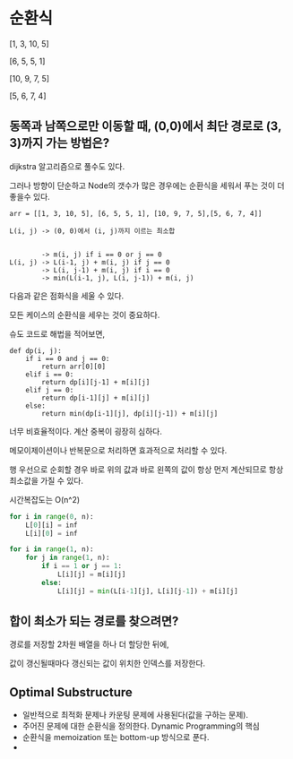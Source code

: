 # 순환식



[1, 3, 10, 5]

[6, 5, 5, 1]

[10, 9, 7, 5]

[5, 6, 7, 4]



## 동쪽과 남쪽으로만 이동할 때, (0,0)에서 최단 경로로 (3, 3)까지 가는 방법은?

dijkstra 알고리즘으로 풀수도 있다.

그러나 방향이 단순하고 Node의 갯수가 많은 경우에는 순환식을 세워서 푸는 것이 더 좋을수 있다.

```
arr = [[1, 3, 10, 5], [6, 5, 5, 1], [10, 9, 7, 5],[5, 6, 7, 4]]

L(i, j) -> (0, 0)에서 (i, j)까지 이르는 최소합


		-> m(i, j) if i == 0 or j == 0
L(i, j) -> L(i-1, j) + m(i, j) if j == 0
		-> L(i, j-1) + m(i, j) if i == 0
		-> min(L(i-1, j), L(i, j-1)) + m(i, j)
```

다음과 같은 점화식을 세울 수 있다.

모든 케이스의 순환식을 세우는 것이 중요하다.

슈도 코드로 해법을 적어보면,

```
def dp(i, j):
	if i == 0 and j == 0:
		return arr[0][0] 
	elif i == 0:
		return dp[i][j-1] + m[i][j]
	elif j == 0:
		return dp[i-1][j] + m[i][j]
	else:
		return min(dp[i-1][j], dp[i][j-1]) + m[i][j]
```

너무 비효율적이다. 계산 중복이 굉장히 심하다.

메모이제이션이나 반복문으로 처리하면 효과적으로 처리할 수 있다.

행 우선으로 순회할 경우 바로 위의 값과 바로 왼쪽의 값이 항상 먼저 계산되므로 항상 최소값을 가질 수 있다.

시간복잡도는 O(n^2)

```python
for i in range(0, n):
    L[0][i] = inf
    L[i][0] = inf

for i in range(1, n):
	for j in range(1, n):
        if i == 1 or j == 1:
            L[i][j] = m[i][j]
        else:
            L[i][j] = min(L[i-1][j], L[i][j-1]) + m[i][j]
```





## 합이 최소가 되는 경로를 찾으려면?

경로를 저장할 2차원 배열을 하나 더 할당한 뒤에,

값이 갱신될때마다 갱신되는 값이 위치한 인덱스를 저장한다.





## Optimal Substructure

- 일반적으로  최적화 문제나 카운팅 문제에 사용된다(값을 구하는 문제).
- 주어진 문제에 대한 순환식을 정의한다. Dynamic Programming의 핵심
- 순환식을 memoization 또는 bottom-up 방식으로 푼다.
- 